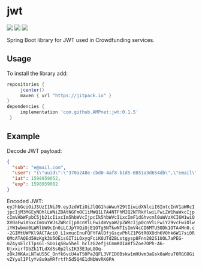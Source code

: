 # jwt
[![](https://jitpack.io/v/AMPnet/jwt.svg)](https://jitpack.io/#AMPnet/jwt) [![](https://jitci.com/gh/AMPnet/jwt/svg)](https://jitci.com/gh/AMPnet/jwt) ![](https://github.com/AMPnet/jwt/workflows/Java%20CI/badge.svg?branch=master)

Spring Boot library for JWT used in Crowdfunding services.

## Usage
To install the library add: 
 
 ```gradle
 repositories { 
      jcenter()
      maven { url "https://jitpack.io" }
 }
 dependencies {
      implementation 'com.github.AMPnet:jwt:0.1.5'
  }
 ```  

## Example
Decode JWT payload: 
```json
{
  "sub": "e@mail.com",
  "user": "{\"uuid\":\"370a248e-cbd0-4af8-b1d5-0851a3d654db\",\"email\":\"e@mail.com\",\"name\":\"Name\",\"authorities\":[\"Auth\"],\"enabled\":true,\"verified\":true,\"coop\":\"ampnet-demo\"}",
  "iat": 1598959052,
  "exp": 1598959082
}
```
Encoded JWT: ```eyJhbGciOiJSUzI1NiJ9.eyJzdWIiOiJlQG1haWwuY29tIiwidXNlciI6IntcInV1aWRcIjpcIjM3MGEyNDhlLWNiZDAtNGFmOC1iMWQ1LTA4NTFhM2Q2NTRkYlwiLFwiZW1haWxcIjpcImVAbWFpbC5jb21cIixcIm5hbWVcIjpcIk5hbWVcIixcImF1dGhvcml0aWVzXCI6W1wiQXV0aFwiXSxcImVuYWJsZWRcIjp0cnVlLFwidmVyaWZpZWRcIjp0cnVlLFwiY29vcFwiOlwiYW1wbmV0LWRlbW9cIn0iLCJpYXQiOjE1OTg5NTkwNTIsImV4cCI6MTU5ODk1OTA4Mn0.c-2GIMtUWPKl9ACTAci0_L1xmucEnuFQFYFAlDfjGsqvPhlZ1P6tR0X0dh6V0hk6W17si0RQMcATAQEd5HzKgk3U5OEisGITiLOxyqFciK6UTd2BLstgysp8Fnn282S1UOL7aPEG-mZ4ysElcITps6l-SUoiqS8w5hel_hclzG2efjsCmmKOIaBf5Zoe7OPh-A6-UjxxirfDbZk1TLdXdSs0p2lsIK33EJpLGOq-zOkJHKAvLNTaUS5C_Dnfk6viU4aTS0Pa2QFL3VFID0Bskw1mHUvm3aGsk8aWouT0RGGOGivZYyulIPlyYv8u9aMRfrtfh5d5Q4E1dNbWvRK0PA```
